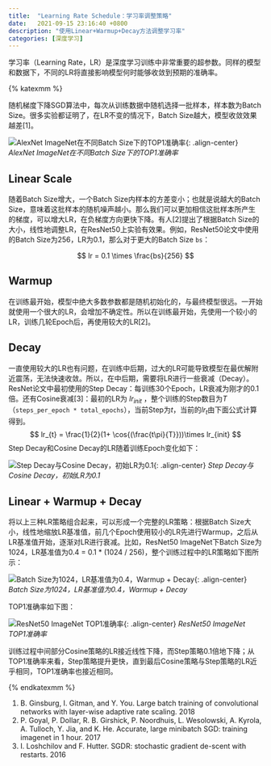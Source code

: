 ```yaml
---
title:  "Learning Rate Schedule：学习率调整策略"
date:   2021-09-15 23:16:40 +0800
description: "使用Linear+Warmup+Decay方法调整学习率"
categories: [深度学习]
---
```


学习率（Learning Rate，LR）是深度学习训练中非常重要的超参数。同样的模型和数据下，不同的LR将直接影响模型何时能够收敛到预期的准确率。

{% katexmm %}

随机梯度下降SGD算法中，每次从训练数据中随机选择一批样本，样本数为Batch Size。很多实验都证明了，在LR不变的情况下，Batch Size越大，模型收敛效果越差[1]。

![AlexNet ImageNet在不同Batch Size下的TOP1准确率](http://aixingqiu-1258949597.cos.ap-beijing.myqcloud.com/2021-09-15-151328.png){: .align-center}
*AlexNet ImageNet在不同Batch Size下的TOP1准确率*

## Linear Scale

随着Batch Size增大，一个Batch Size内样本的方差变小；也就是说越大的Batch Size，意味着这批样本的随机噪声越小。那么我们可以更加相信这批样本所产生的梯度，可以增大LR，在负梯度方向更快下降。有人[2]提出了根据Batch Size的大小，线性地调整LR，在ResNet50上实验有效果。例如，ResNet50论文中使用的Batch Size为256，LR为0.1，那么对于更大的Batch Size `bs`：

$$
lr = 0.1 \times \frac{bs}{256}
$$

## Warmup

在训练最开始，模型中绝大多数参数都是随机初始化的，与最终模型很远。一开始就使用一个很大的LR，会增加不确定性。所以在训练最开始，先使用一个较小的LR，训练几轮Epoch后，再使用较大的LR[2]。

## Decay

一直使用较大的LR也有问题，在训练中后期，过大的LR可能导致模型在最优解附近震荡，无法快速收敛。所以，在中后期，需要将LR进行一些衰减（Decay）。ResNet论文中最初使用的Step Decay：每训练30个Epoch，LR衰减为刚才的0.1倍。还有Cosine衰减[3]：最初的LR为 $lr_{init}$ ，整个训练的Step数目为$T$（`steps_per_epoch * total_epochs`），当前Step为$t$，当前的$lr_{t}$由下面公式计算得到。
$$
lr_{t} = \frac{1}{2}(1+ \cos{(\frac{t\pi}{T}}))\times lr_{init}
$$
Step Decay和Cosine Decay的LR随着训练Epoch变化如下：

![Step Decay与Cosine Decay，初始LR为0.1](http://aixingqiu-1258949597.cos.ap-beijing.myqcloud.com/2021-09-16-step-cosine.svg){: .align-center}
*Step Decay与Cosine Decay，初始LR为0.1*

## Linear + Warmup + Decay

将以上三种LR策略组合起来，可以形成一个完整的LR策略：根据Batch Size大小，线性地缩放LR基准值，前几个Epoch使用较小的LR先进行Warmup，之后从LR基准值开始，逐渐对LR进行衰减。比如，ResNet50 ImageNet下Batch Size为1024，LR基准值为0.4 = 0.1 * (1024 / 256)，整个训练过程中的LR策略如下图所示：

![Batch Size为1024，LR基准值为0.4，Warmup + Decay](http://aixingqiu-1258949597.cos.ap-beijing.myqcloud.com/2021-09-16-linear-warmup-decay.svg){: .align-center}
*Batch Size为1024，LR基准值为0.4，Warmup + Decay*

TOP1准确率如下图：

![ResNet50 ImageNet TOP1准确率](http://aixingqiu-1258949597.cos.ap-beijing.myqcloud.com/2021-09-16-warmup-decay-acc.svg){: .align-center}
*ResNet50 ImageNet TOP1准确率*

训练过程中间部分Cosine策略的LR接近线性下降，而Step策略0.1倍地下降；从TOP1准确率来看，Step策略提升更快，直到最后Cosine策略与Step策略的LR近乎相同，TOP1准确率也接近相同。

{% endkatexmm %}

1. B. Ginsburg, I. Gitman, and Y. You. Large batch training of convolutional networks with layer-wise adaptive rate scaling. 2018
2. P. Goyal, P. Dollar, R. B. Girshick, P. Noordhuis, L. Wesolowski, A. Kyrola, A. Tulloch, Y. Jia, and K. He. Accurate, large minibatch SGD: training imagenet in 1 hour. 2017
3. I. Loshchilov and F. Hutter. SGDR: stochastic gradient de-scent with restarts. 2016